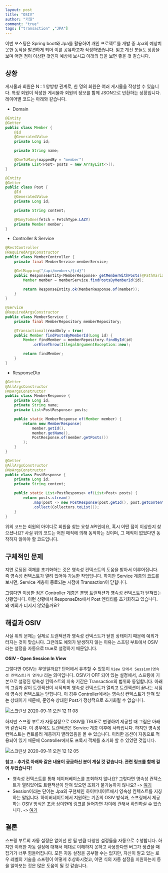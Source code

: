 ```yaml
---
layout: post  
title: "OSIV"  
author: "카일"
comment: "true"
tags: ["transaction" ,"JPA"]
---
```


이번 포스팅은 Spring boot와 Jpa를 활용하여 개인 프로젝트를 개발 중 Jpa의 예상치 못한 동작을 발견하게 되어 이를 공유하고자 작성하였습니다. 읽고 계신 분들도 상황을 보며 어떤 점이 이상한 것인지 예상해 보시고 아래의 답을 보면 좋을 것 같습니다.

## 상황

게시물과 회원은 N : 1 양방향 관계로, 한 명의 회원은 여러 게시물을 작성할 수 있습니다. 특정 회원이 작성한 게시물과 회원의 정보를 함께 JSON으로 반환하는 상황입니다. 레이어별 코드는 아래와 같습니다.

- Domain

```java
@Entity
@Getter
public class Member {
    @Id
    @GeneratedValue
    private Long id;

    private String name;

    @OneToMany(mappedBy = "member")
    private List<Post> posts = new ArrayList<>();
}

@Entity
@Getter
public class Post {
    @Id
    @GeneratedValue
    private Long id;

    private String content;

    @ManyToOne(fetch = FetchType.LAZY)
    private Member member;
}
```

- Controller & Service

```java
@RestController
@RequiredArgsConstructor
public class MemberController {
    private final MemberService memberService;

    @GetMapping("/api/members/{id}")
    public ResponseEntity<MemberResponse> getMemberWithPosts(@PathVariable Long id) {
        Member member = memberService.findPostsByMemberId(id);

        return ResponseEntity.ok(MemberResponse.of(member));
    }
}

@Service
@RequiredArgsConstructor
public class MemberService {
    private final MemberRepository memberRepository;

    @Transactional(readOnly = true)
    public Member findPostsByMemberId(Long id) {
        Member findMember = memberRepository.findById(id)
            .orElseThrow(IllegalArgumentException::new);

        return findMember;
    }
}
```

- ResponseDto

```java
@Getter
@AllArgsConstructor
@NoArgsConstructor
public class MemberResponse {
    private Long id;
    private String name;
    private List<PostResponse> posts;

    public static MemberResponse of(Member member) {
        return new MemberResponse(
            member.getId(),
            member.getName(),
            PostResponse.of(member.getPosts())
        );
    }
}

@Getter
@AllArgsConstructor
@NoArgsConstructor
public class PostResponse {
    private Long id;
    private String content;

    public static List<PostResponse> of(List<Post> posts) {
        return posts.stream()
            .map(post -> new PostResponse(post.getId(), post.getContent()))
            .collect(Collectors.toList());
    }
}
```

위의 코드는 회원의 아이디로 회원을 찾는 요청 API인데요, 혹시 어떤 점이 이상한지 찾으셨나요? 사실 위의 코드는 어떤 매직에 의해 동작하는 것이며, 그 매직이 없었다면 동작하지 않아야 할 코드입니다.

## 구체적인 문제

지연 로딩된 객체를 초기화하는 것은 영속성 컨텍스트의 도움을 받아서 이루어집니다. 즉 영속성 컨텍스트가 열려 있어야 가능한 작업입니다. 하지만 Service 계층의 코드를 보시면, Service 계층이 종료되는 시점에 Transaction이 닫힙니다.

그렇다면 이상한 점은 Controller 계층은 분명 트랜잭션과 영속성 컨텍스트가 닫혀있는 상황입니다. 이런 상황에서 ResponseDto에서 Post 엔티티를 초기화하고 있습니다. 왜 예외가 터지지 않았을까요?

## 해결과 OSIV

사실 위의 문제는 실제로 트랜잭션과 영속성 컨텍스트가 닫힌 상태이기 때문에 예외가 터지는 것이 맞습니다. 그런데도 예외가 발생하지 않는 이유는 스프링 부트에서 OSIV 라는 설정을 자동으로 true로 설정하기 때문입니다.

**OSIV - Open Session In View**

그렇다면 OSIV는 무엇일까요? 단어에서 유추할 수 있듯이 `View 단에서 Session(영속성 컨텍스트)가 열거냐` 라는 의미입니다. OSIV가 OFF 되어 있는 설정에서, 스프링에 기본으로 설정된 영속성 컨텍스트의 지속 기간은 Transaction의 범위와 동일합니다. 아래의 그림과 같이 트랜잭션이 시작되며 영속성 컨텍스트가 열리고 트랜잭션이 끝나는 시점에 영속성 컨텍스트는 닫힙니다.
이 경우 Controller에서는 영속성 컨텍스트가 닫혀 있는 상태이기 때문에, 준영속 상태인 Post가 정상적으로 초기화될 수 없습니다.

![스크린샷 2020-09-11 오전 12 11 08](https://user-images.githubusercontent.com/49060374/92751806-4b8e2300-f3c3-11ea-876c-5d1bc5ddb04a.png)

하지만 스프링 부트가 자동설정으로 OSIV를 TRUE로 변경하여 제공할 때 그림은 아래와 같습니다.  이 경우에도 트랜잭션은 Service 계층 이후에 사라집니다. 하지만 영속성 컨텍스트는 컨트롤러 계층까지 열려있음을 볼 수 있습니다. 이러한 옵션이 자동으로 적용되어 있기 때문에 Controller에서도 프록시 객체를 초기화 할 수 있었던 것입니다.

![스크린샷 2020-09-11 오전 12 12 05](https://user-images.githubusercontent.com/49060374/92751951-6e203c00-f3c3-11ea-9f57-961ddc21a578.png)

**참고 - 추가로 아래와 같은 내용이 궁금하신 분이 계실 것 같습니다. 관련 링크를 함께 걸어 두었습니다!**

- 영속성 컨텍스트를 통해 데이터베이스를 조회하지 않나요? 그렇다면 영속성 컨텍스트가 열려있어도 트랜잭션이 닫혀 있으면 조회가 불가능하지 않나요? 
    -> [여기](https://stackoverflow.com/questions/26327274/do-you-need-a-database-transaction-for-reading-data)
- Session이라는 단어는 Jpa의 구현체인 하이버네이트에서 영속성 컨텍스트를 지칭하는 말입니다. 하이버네이트에서 지원하는 기존의 OSIV 방식과, 스프링에서 제공하는 OSIV 방식은 조금 상이한데 링크를 들어가면 차이에 관해서 확인하실 수 있습니다. 
    -> [여기](https://kingbbode.tistory.com/27)

## 결론

스프링 부트의 자동 설정은 없어선 안 될 만큼 다양한 설정들을 자동으로 수행합니다. 하지만 이러한 자동 설정에 대해서 제대로 이해하지 못하고 사용한다면 버그가 생겼을 때 잡기가 너무 힘들어집니다. 모든 자동 설정을 공부할 수는 없지만, 자신이 알고 있는 로우 레벨의 기술을 스프링이 어떻게 추상화시켰고, 어떤 식의 자동 설정을 지원하는지 등을 알아보는 것은 많은 도움이 될 것 같습니다.